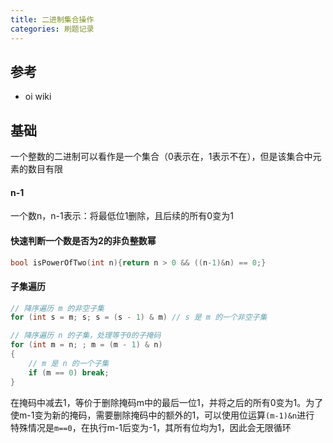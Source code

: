 ```yaml
---
title: 二进制集合操作
categories: 刷题记录
---
```

## 参考
- oi wiki

## 基础
一个整数的二进制可以看作是一个集合（0表示在，1表示不在），但是该集合中元素的数目有限

#### n-1
一个数n，n-1表示：将最低位1删除，且后续的所有0变为1

#### 快速判断一个数是否为2的非负整数幂
```cpp
bool isPowerOfTwo(int n){return n > 0 && ((n-1)&n) == 0;}
```

#### 子集遍历
```cpp
// 降序遍历 m 的非空子集
for (int s = m; s; s = (s - 1) & m) // s 是 m 的一个非空子集

// 降序遍历 n 的子集，处理等于0的子掩码
for (int m = n; ; m = (m - 1) & n)
{ 
	// m 是 n 的一个子集 
	if (m == 0) break; 
}
```
在掩码中减去1，等价于删除掩码m中的最后一位1，并将之后的所有0变为1。为了使m-1变为新的掩码，需要删除掩码中的额外的1，可以使用位运算`(m-1)&n`进行
特殊情况是`m==0`，在执行m-1后变为-1，其所有位均为1，因此会无限循环